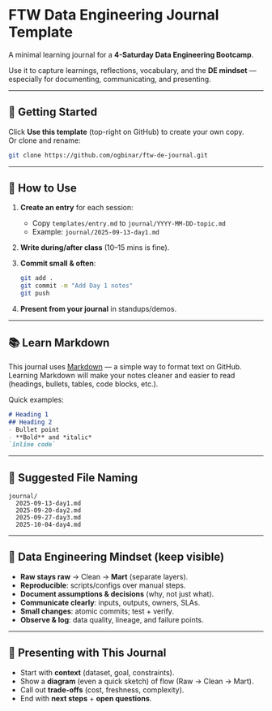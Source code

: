 
# FTW Data Engineering Journal Template

A minimal learning journal for a **4-Saturday Data Engineering Bootcamp**.  

Use it to capture learnings, reflections, vocabulary, and the **DE mindset** — especially for documenting, communicating, and presenting.

---

## 🚀 Getting Started

Click **Use this template** (top-right on GitHub) to create your own copy.  
Or clone and rename:

```bash
git clone https://github.com/ogbinar/ftw-de-journal.git
````

---

## 📝 How to Use

1. **Create an entry** for each session:

   * Copy `templates/entry.md` to `journal/YYYY-MM-DD-topic.md`
   * Example: `journal/2025-09-13-day1.md`

2. **Write during/after class** (10–15 mins is fine).

3. **Commit small & often**:

   ```bash
   git add . 
   git commit -m "Add Day 1 notes"
   git push
   ```

4. **Present from your journal** in standups/demos.

---

## 📚 Learn Markdown

This journal uses [Markdown](https://docs.github.com/en/get-started/writing-on-github/getting-started-with-writing-and-formatting-on-github/basic-writing-and-formatting-syntax) — a simple way to format text on GitHub.
Learning Markdown will make your notes cleaner and easier to read (headings, bullets, tables, code blocks, etc.).

Quick examples:

```markdown
# Heading 1
## Heading 2
- Bullet point
- **Bold** and *italic*
`inline code`
```

---

## 📂 Suggested File Naming

```
journal/
  2025-09-13-day1.md
  2025-09-20-day2.md
  2025-09-27-day3.md
  2025-10-04-day4.md
```

---

## 🧠 Data Engineering Mindset (keep visible)

* **Raw stays raw** → Clean → **Mart** (separate layers).
* **Reproducible**: scripts/configs over manual steps.
* **Document assumptions & decisions** (why, not just what).
* **Communicate clearly**: inputs, outputs, owners, SLAs.
* **Small changes**: atomic commits; test + verify.
* **Observe & log**: data quality, lineage, and failure points.

---

## 🎤 Presenting with This Journal

* Start with **context** (dataset, goal, constraints).
* Show a **diagram** (even a quick sketch) of flow (Raw → Clean → Mart).
* Call out **trade-offs** (cost, freshness, complexity).
* End with **next steps** + **open questions**.
